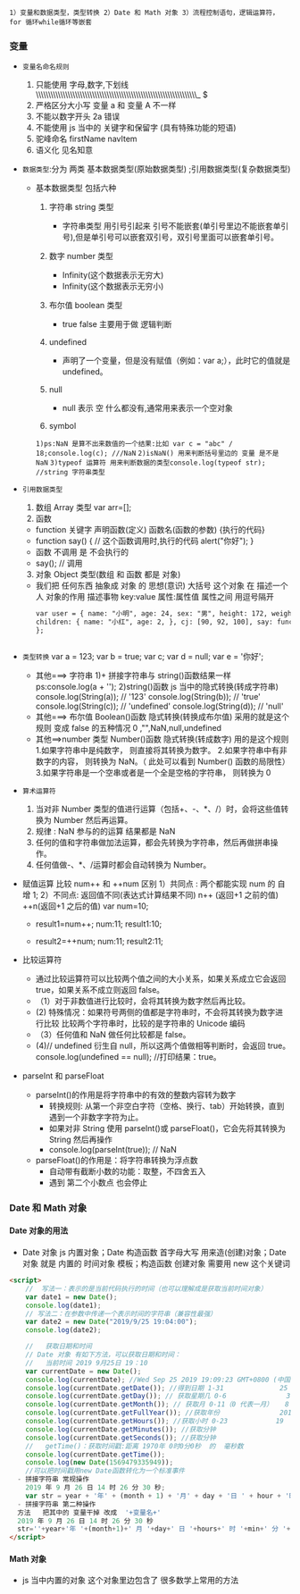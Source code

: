 `1）变量和数据类型，类型转换 2）Date 和 Math 对象 3）流程控制语句，逻辑运算符，for 循环while循环等嵌套`

### 变量

- `变量名命名规则`

  1. 只能使用 字母,数字,下划线\\\\\\\\\\\\\\\\\\\\\\\\\\\\\\\\\\\\\\\\\\\\\\\\\\\\\\\\\\\\\\\\\\\\\\\\\\\\\\\\\\\\\\\\\\\\\\\\\\\\\\\\\\\\\\\\\\\\\\\\\\\\\\\\\\\\\_ \$
  2. 严格区分大小写 变量 a 和 变量 A 不一样
  3. 不能以数字开头 2a 错误
  4. 不能使用 js 当中的 关键字和保留字 (具有特殊功能的短语)
  5. 驼峰命名 firstName navItem
  6. 语义化 见名知意

- `数据类型`:分为 两类 基本数据类型(原始数据类型) ;引用数据类型(复杂数据类型)

  - 基本数据类型 包括六种

    1. 字符串 string 类型

       - 字符串类型 用引号引起来 引号不能嵌套(单引号里边不能嵌套单引号),但是单引号可以嵌套双引号，双引号里面可以嵌套单引号。

    2. 数字 number 类型

       - Infinity(这个数据表示无穷大)
       - Infinity(这个数据表示无穷小)

    3. 布尔值 boolean 类型
       - true false 主要用于做 逻辑判断
    4. undefined
       - 声明了一个变量，但是没有赋值（例如：var a;），此时它的值就是 undefined。
    5. null
       - null 表示 空 什么都没有,通常用来表示一个空对象
    6. symbol

    `1)ps:NaN 是算不出来数值的一个结果:比如 var c = "abc" / 18;console.log(c); ///NaN`
    `2)isNaN() 用来判断括号里边的 变量 是不是 NaN`
    `3)typeof 运算符 用来判断数据的类型console.log(typeof str); //string 字符串类型`

- `引用数据类型`

  1. 数组 Array 类型 var arr=[];
  2. 函数

  - function 关键字 声明函数(定义) 函数名(函数的参数) {执行的代码}
  - function say() {
    // 这个函数调用时,执行的代码
    alert("你好");
    }
  - 函数 不调用 是 不会执行的
  - say(); // 调用

  3. 对象 Object 类型(数组 和 函数 都是 对象)

  - 我们把 任何东西 抽象成 对象 的 思想(意识)
    大括号
    这个对象 在 描述一个人
    对象的作用 描述事物
    key:value
    属性:属性值
    属性之间 用逗号隔开
    ```html
    var user = { name: "小明", age: 24, sex: "男", height: 172, weight: 56,
    children: { name: "小红", age: 2, }, cj: [90, 92, 100], say: function () {},
    };
    ```

  ```

  ```

- `类型转换`
  var a = 123;
  var b = true;
  var c;
  var d = null;
  var e = '你好';
  - 其他===> 字符串
    1)+ 拼接字符串与 string()函数结果一样
    ps:console.log(a + '');
    2)string()函数 js 当中的隐式转换(转成字符串)
    console.log(String(a)); // '123'
    console.log(String(b)); // 'true'
    console.log(String(c)); // 'undefined'
    console.log(String(d)); // 'null'
  - 其他===> 布尔值
    Boolean()函数 隐式转换(转换成布尔值) 采用的就是这个规则
    变成 false 的五种情况 0 ,"",NaN,null,undefined
  - 其他==>number 类型
    Number()函数 隐式转换(转成数字) 用的是这个规则 1.如果字符串中是纯数字， 则直接将其转换为数字。 2.如果字符串中有非数字的内容， 则转换为 NaN。（ 此处可以看到 Number() 函数的局限性） 3.如果字符串是一个空串或者是一个全是空格的字符串， 则转换为 0
- `算术运算符`

  1. 当对非 Number 类型的值进行运算（包括+、-、\*、/）时，会将这些值转换为 Number 然后再运算。
  2. 规律 : NaN 参与的的运算 结果都是 NaN
  3. 任何的值和字符串做加法运算，都会先转换为字符串，然后再做拼串操作。
  4. 任何值做-、\*、/运算时都会自动转换为 Number。

- 赋值运算
  比较 num++ 和 ++num 区别
  1）共同点 : 两个都能实现 num 的 自增 1;
  2）不同点: 返回值不同(表达式计算结果不同) n++ (返回+1 之前的值) ++n(返回+1 之后的值)
  var num=10;

  - result1=num++;
    num:11;
    result1:10;

  - result2=++num;
    num:11;
    result2:11;

- 比较运算符

  - 通过比较运算符可以比较两个值之间的大小关系，如果关系成立它会返回 true，如果关系不成立则返回 false。
  - （1）对于非数值进行比较时，会将其转换为数字然后再比较。
  - (2) 特殊情况：如果符号两侧的值都是字符串时，不会将其转换为数字进行比较
    比较两个字符串时，比较的是字符串的 Unicode 编码
  - （3）任何值和 NaN 做任何比较都是 false。
  - (4)// undefined 衍生自 null，所以这两个值做相等判断时，会返回 true。
    console.log(undefined == null); //打印结果：true。

- parseInt 和 parseFloat
  - parseInt()的作用是将字符串中的有效的整数内容转为数字
    - 转换规则: 从第一个非空白字符（空格、换行、tab）开始转换，直到遇到一个非数字字符为止。
    - 如果对非 String 使用 parseInt()或 parseFloat()，它会先将其转换为 String 然后再操作
    - console.log(parseInt(true)); // NaN
  - parseFloat()的作用是：将字符串转换为浮点数
    - 自动带有截断小数的功能：取整，不四舍五入
    - 遇到 第二个小数点 也会停止

### Date 和 Math 对象

#### Date 对象的用法

- Date 对象 js 内置对象；Date 构造函数 首字母大写 用来造(创建)对象；Date 对象 就是 内置的 时间对象 模板；构造函数 创建对象 需要用 new 这个关键词

```html
<script>
    //  写法一：表示的是当前代码执行的时间（也可以理解成是获取当前时间对象）
    var date1 = new Date();
    console.log(date1);
    // 写法二：在参数中传递一个表示时间的字符串（兼容性最强）
    var date2 = new Date("2019/9/25 19:04:00");
    console.log(date2);

    //   获取日期和时间
    // Date 对象 有如下方法，可以获取日期和时间：
    //   当前时间 2019 9月25日 19：10
    var currentDate = new Date();
    console.log(currentDate); //Wed Sep 25 2019 19:09:23 GMT+0800 (中国标准时间)
    console.log(currentDate.getDate()); //得到日期 1-31              25
    console.log(currentDate.getDay()); // 获取星期几 0-6               3
    console.log(currentDate.getMonth()); // 获取月 0-11（0 代表一月）   8
    console.log(currentDate.getFullYear()); //获取年份               2019
    console.log(currentDate.getHours()); //获取小时 0-23            19
    console.log(currentDate.getMinutes()); //获取分钟                    20
    console.log(currentDate.getSeconds()); //获取分钟                   15
    //   getTime()：获取时间戳:距离 1970年 0时0分0秒  的  毫秒数
    console.log(currentDate.getTime());
    console.log(new Date(1569479335949));
    //可以把时间戳用new Date函数转化为一个标准事件
  - 拼接字符串 常规操作
    2019 年 9 月 26 日 14 时 26 分 30 秒;
    var str = year + '年' + (month + 1) + '月' + day + '日 ' + hour + '时' + min + '分' + second + '秒';
  - 拼接字符串 第二种操作
  方法   把其中的 变量干掉 改成  '+变量名+'
  2019 年 9 月 26 日 14 时 26 分 30 秒
  str=''+year+'年 '+(month+1)+' 月 '+day+' 日 '+hours+' 时 '+min+' 分 '+second+' 秒'
</script>
```

#### Math 对象

- js 当中内置的对象 这个对象里边包含了 很多数学上常用的方法
